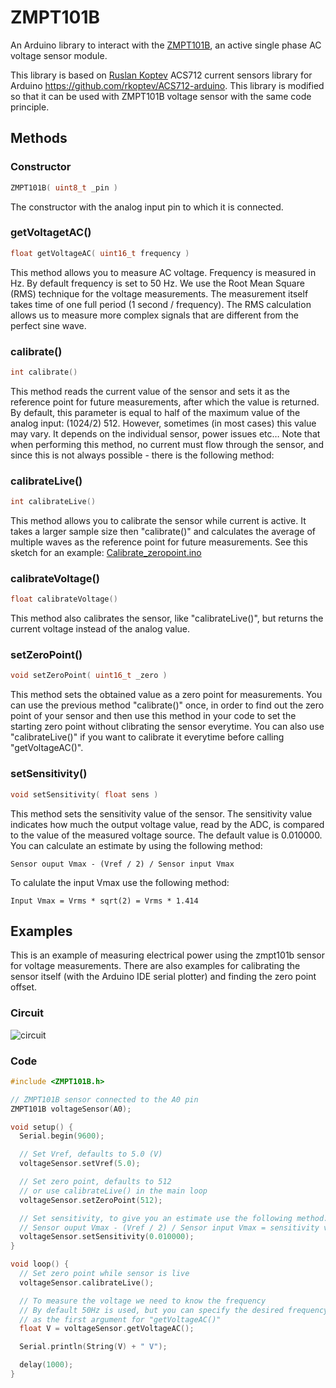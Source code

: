 # ZMPT101B

An Arduino library to interact with the [ZMPT101B](http://www.zeming-e.com/file/0_2013_10_18_093344.pdf), an active single phase AC voltage sensor module.

This library is based on [Ruslan Koptev](https://github.com/rkoptev) ACS712 current sensors library for Arduino <https://github.com/rkoptev/ACS712-arduino>. This library is modified so that it can be used with ZMPT101B voltage sensor with the same code principle.

## Methods

### **Constructor**

```c++
ZMPT101B( uint8_t _pin )
```

The constructor with the analog input pin to which it is connected.

### **getVoltagetAC()**

```c++
float getVoltageAC( uint16_t frequency )
```

This method allows you to measure AC voltage. Frequency is measured in Hz. By default frequency is set to 50 Hz. We use the Root Mean Square (RMS) technique for the voltage measurements. The measurement itself takes time of one full period (1 second / frequency). The RMS calculation allows us to measure more complex signals that are different from the perfect sine wave.

### **calibrate()**

```c++
int calibrate()
```

This method reads the current value of the sensor and sets it as the reference point for future measurements, after which the value is returned. By default, this parameter is equal to half of the maximum value of the analog input: (1024/2) 512. However, sometimes (in most cases) this value may vary. It depends on the individual sensor, power issues etc… Note that when performing this method, no current must flow through the sensor, and since this is not always possible - there is the following method:

### **calibrateLive()**

```c++
int calibrateLive()
```

This method allows you to calibrate the sensor while current is active. It takes a larger sample size then "calibrate()" and calculates the average of multiple waves as the reference point for future measurements. See this sketch for an example: [Calibrate_zeropoint.ino](https://github.com/r3mko/ZMPT101B/blob/master/examples/Calibrate/Calibrate_zeropoint.ino)

### **calibrateVoltage()**

```c++
float calibrateVoltage()
```

This method also calibrates the sensor, like "calibrateLive()", but returns the current voltage instead of the analog value.

### **setZeroPoint()**

```c++
void setZeroPoint( uint16_t _zero )
```

This method sets the obtained value as a zero point for measurements. You can use the previous method "calibrate()" once, in order to find out the zero point of your sensor and then use this method in your code to set the starting zero point without clibrating the sensor everytime.
You can also use "calibrateLive()" if you want to calibrate it everytime before calling "getVoltageAC()".

### **setSensitivity()**

```c++
void setSensitivity( float sens )
```

This method sets the sensitivity value of the sensor. The sensitivity value indicates how much the output voltage value, read by the ADC, is compared to the value of the measured voltage source. The default value is 0.010000.
You can calculate an estimate by using the following method:

```
Sensor ouput Vmax - (Vref / 2) / Sensor input Vmax
```

To calulate the input Vmax use the following method:

```
Input Vmax = Vrms * sqrt(2) = Vrms * 1.414
```

## Examples

This is an example of measuring electrical power using the zmpt101b sensor for voltage measurements.
There are also examples for calibrating the sensor itself (with the Arduino IDE serial plotter) and finding the zero point offset.

### Circuit

![circuit](/img/schematic.png)

### Code

```c++
#include <ZMPT101B.h>

// ZMPT101B sensor connected to the A0 pin
ZMPT101B voltageSensor(A0);

void setup() {
  Serial.begin(9600);

  // Set Vref, defaults to 5.0 (V)
  voltageSensor.setVref(5.0);

  // Set zero point, defaults to 512
  // or use calibrateLive() in the main loop
  voltageSensor.setZeroPoint(512);

  // Set sensitivity, to give you an estimate use the following method:
  // Sensor ouput Vmax - (Vref / 2) / Sensor input Vmax = sensitivity value
  voltageSensor.setSensitivity(0.010000);
}

void loop() {
  // Set zero point while sensor is live
  voltageSensor.calibrateLive();

  // To measure the voltage we need to know the frequency
  // By default 50Hz is used, but you can specify the desired frequency
  // as the first argument for "getVoltageAC()"
  float V = voltageSensor.getVoltageAC();

  Serial.println(String(V) + " V");

  delay(1000);
}
```
